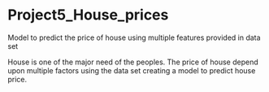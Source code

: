 # Project5_House_prices
Model to predict the price of house using multiple features provided in data set

House is one of the major need of the peoples. The price of house depend upon multiple factors using the data set creating a model to predict house price.
